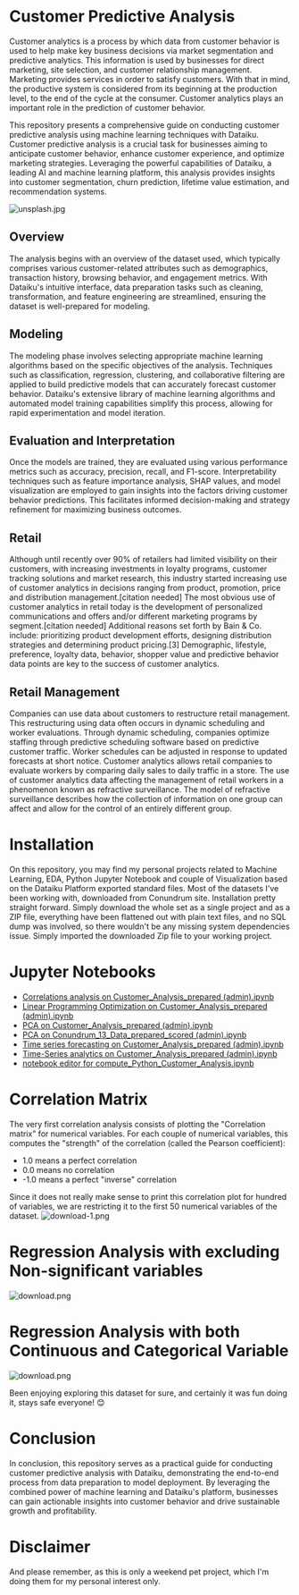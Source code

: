 # Customer Predictive Analysis
Customer analytics is a process by which data from customer behavior is used to help make key business decisions via market segmentation and predictive analytics. This information is used by businesses for direct marketing, site selection, and customer relationship management. Marketing provides services in order to satisfy customers. With that in mind, the productive system is considered from its beginning at the production level, to the end of the cycle at the consumer. Customer analytics plays an important role in the prediction of customer behavior.

This repository presents a comprehensive guide on conducting customer predictive analysis using machine learning techniques with Dataiku. Customer predictive analysis is a crucial task for businesses aiming to anticipate customer behavior, enhance customer experience, and optimize marketing strategies. Leveraging the powerful capabilities of Dataiku, a leading AI and machine learning platform, this analysis provides insights into customer segmentation, churn prediction, lifetime value estimation, and recommendation systems.

![unsplash.jpg](/images/unsplash.jpg)

## Overview
The analysis begins with an overview of the dataset used, which typically comprises various customer-related attributes such as demographics, transaction history, browsing behavior, and engagement metrics. With Dataiku's intuitive interface, data preparation tasks such as cleaning, transformation, and feature engineering are streamlined, ensuring the dataset is well-prepared for modeling.

## Modeling
The modeling phase involves selecting appropriate machine learning algorithms based on the specific objectives of the analysis. Techniques such as classification, regression, clustering, and collaborative filtering are applied to build predictive models that can accurately forecast customer behavior. Dataiku's extensive library of machine learning algorithms and automated model training capabilities simplify this process, allowing for rapid experimentation and model iteration.

## Evaluation and Interpretation
Once the models are trained, they are evaluated using various performance metrics such as accuracy, precision, recall, and F1-score. Interpretability techniques such as feature importance analysis, SHAP values, and model visualization are employed to gain insights into the factors driving customer behavior predictions. This facilitates informed decision-making and strategy refinement for maximizing business outcomes.

## Retail
Although until recently over 90% of retailers had limited visibility on their customers, with increasing investments in loyalty programs, customer tracking solutions and market research, this industry started increasing use of customer analytics in decisions ranging from product, promotion, price and distribution management.[citation needed] The most obvious use of customer analytics in retail today is the development of personalized communications and offers and/or different marketing programs by segment.[citation needed] Additional reasons set forth by Bain & Co. include: prioritizing product development efforts, designing distribution strategies and determining product pricing.[3] Demographic, lifestyle, preference, loyalty data, behavior, shopper value and predictive behavior data points are key to the success of customer analytics.

## Retail Management
Companies can use data about customers to restructure retail management. This restructuring using data often occurs in dynamic scheduling and worker evaluations. Through dynamic scheduling, companies optimize staffing through predictive scheduling software based on predictive customer traffic.  Worker schedules can be adjusted in response to updated forecasts at short notice. Customer analytics allows retail companies to evaluate workers by comparing daily sales to daily traffic in a store.  The use of customer analytics data affecting the management of retail workers in a phenomenon known as refractive surveillance. The model of refractive surveillance describes how the collection of information on one group can affect and allow for the control of an entirely different group.


# Installation
On this repository, you may find my personal projects related to Machine Learning, EDA, Python Jupyter Notebook and couple of Visualization based on the Dataiku Platform exported standard files. Most of the datasets I've been working with, downloaded from Conundrum site. Installation pretty straight forward. Simply download the whole set as a single project and as a ZIP file, everything have been flattened out with plain text files, and no SQL dump was involved, so there wouldn't be any missing system dependencies issue. Simply imported the downloaded Zip file to your working project.

# Jupyter Notebooks

- [Correlations analysis on Customer_Analysis_prepared (admin).ipynb](https://github.com/leonism/Customer-Predictive-Analysis/blob/master/ipython_notebooks/Correlations%20analysis%20on%20Customer_Analysis_prepared%20(admin).ipynb)
- [Linear Programming Optimization on Customer_Analysis_prepared (admin).ipynb](https://github.com/leonism/Customer-Predictive-Analysis/blob/master/ipython_notebooks/Linear%20Programming%20Optimization%20on%20Customer_Analysis_prepared%20(admin).ipynb)
- [PCA on Customer_Analysis_prepared (admin).ipynb](https://github.com/leonism/Customer-Predictive-Analysis/blob/master/ipython_notebooks/PCA%20on%20Customer_Analysis_prepared%20(admin).ipynb)
- [PCA on Conundrum_13_Data_prepared_scored (admin).ipynb](https://github.com/leonism/Customer-Predictive-Analysis/blob/master/ipython_notebooks/PCA%20on%20Customer_Analysis_prepared%20(admin).ipynb)
- [Time series forecasting on Customer_Analysis_prepared (admin).ipynb](https://github.com/leonism/Customer-Predictive-Analysis/blob/master/ipython_notebooks/Time%20series%20forecasting%20on%20Customer_Analysis_prepared%20(admin).ipynb)
- [Time-Series analytics on Customer_Analysis_prepared (admin).ipynb](https://github.com/leonism/Customer-Predictive-Analysis/blob/master/ipython_notebooks/Time-Series%20analytics%20on%20Customer_Analysis_prepared%20(admin).ipynb)
- [notebook editor for compute_Python_Customer_Analysis.ipynb](https://github.com/leonism/Customer-Predictive-Analysis/blob/master/ipython_notebooks/notebook%20editor%20for%20compute_Python_Customer_Analysis.ipynb)


# Correlation Matrix

The very first correlation analysis consists of plotting the "Correlation matrix" for numerical variables. For each couple of numerical variables, this computes the "strength" of the correlation (called the Pearson coefficient):

- 1.0 means a perfect correlation
- 0.0 means no correlation
- -1.0 means a perfect "inverse" correlation

Since it does not really make sense to print this correlation plot for hundred of variables, we are restricting it to the first 50 numerical variables of the dataset.
![download-1.png](/images/download-1.png)

# Regression Analysis with excluding Non-significant variables
![download.png](/images/download.png)

# Regression Analysis with both Continuous and Categorical Variable
![download.png](/images/sales-and-response.png)

Been enjoying exploring this dataset for sure, and certainly it was fun doing it, stays safe everyone! 😊

# Conclusion
In conclusion, this repository serves as a practical guide for conducting customer predictive analysis with Dataiku, demonstrating the end-to-end process from data preparation to model deployment. By leveraging the combined power of machine learning and Dataiku's platform, businesses can gain actionable insights into customer behavior and drive sustainable growth and profitability.

# Disclaimer
And please remember, as this is only a weekend pet project, which I'm doing them for my personal interest only.
